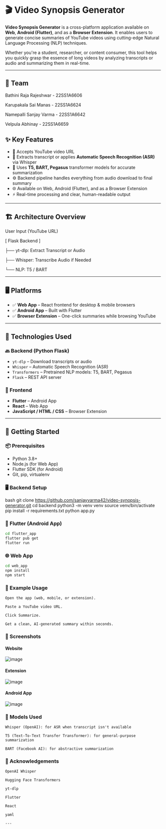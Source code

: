 # 🎬 Video Synopsis Generator

**Video Synopsis Generator** is a cross-platform application available on **Web**, **Android (Flutter)**, and as a **Browser Extension**. It enables users to generate concise summaries of YouTube videos using cutting-edge Natural Language Processing (NLP) techniques.

Whether you're a student, researcher, or content consumer, this tool helps you quickly grasp the essence of long videos by analyzing transcripts or audio and summarizing them in real-time.

---
## 👤 Team

Bathini Raja Rajeshwar      - 22SS1A6606

Karupakala Sai Manas        - 22SS1A6624

Namepalli Sanjay Varma      - 22SS1A6642

Velpula Abhinay             - 22SS1A6659



## ✨ Key Features

- 🔗 Accepts YouTube video URL
- 🧠 Extracts transcript or applies **Automatic Speech Recognition (ASR)** via Whisper
- 📃 Uses **T5, BART, Pegasus** transformer models for accurate summarization
- ⚙️ Backend pipeline handles everything from audio download to final summary
- 🌐 Available on Web, Android (Flutter), and as a Browser Extension
- ⚡ Real-time processing and clear, human-readable output

---

## 🏗️ Architecture Overview

User Input (YouTube URL)




[ Flask Backend ]


├── yt-dlp: Extract Transcript or Audio

├── Whisper: Transcribe Audio if Needed

└── NLP: T5 / BART 



---

## 🖥️ Platforms

- ✅ **Web App** – React frontend for desktop & mobile browsers
- ✅ **Android App** – Built with Flutter
- ✅ **Browser Extension** – One-click summaries while browsing YouTube

---

## 🔧 Technologies Used

### 🔙 Backend (Python Flask)
- `yt-dlp` – Download transcripts or audio
- `Whisper` – Automatic Speech Recognition (ASR)
- `Transformers` – Pretrained NLP models: T5, BART, Pegasus
- `Flask` – REST API server

### 📱 Frontend
- **Flutter** – Android App
- **React** – Web App
- **JavaScript / HTML / CSS** – Browser Extension

---

## 🚀 Getting Started

### 📦 Prerequisites

- Python 3.8+
- Node.js (for Web App)
- Flutter SDK (for Android)
- Git, pip, virtualenv

### 🖥️ Backend Setup

bash
git clone https://github.com/sanjayvarma42/video-synopsis-generator.git
cd backend
python3 -m venv venv
source venv/bin/activate
pip install -r requirements.txt
python app.py

### 📱 Flutter (Android App)
```bash
cd flutter_app
flutter pub get
flutter run
```

### 🌐 Web App
```bash
cd web_app
npm install
npm start
```

### 🧪 Example Usage
```
Open the app (web, mobile, or extension).

Paste a YouTube video URL.

Click Summarize.

Get a clean, AI-generated summary within seconds.
```


### 📸 Screenshots

#### Website
![image](https://github.com/user-attachments/assets/814c6106-6de1-4a85-84a0-2428e73a2875)


#### Extension


![image](https://github.com/user-attachments/assets/53a25553-7e38-466e-8b28-07e072862cea)



#### Android App


![image](https://github.com/user-attachments/assets/e2f79c77-ab8a-40e5-8397-7faa36f576d8)

### 🧠 Models Used
```
Whisper (OpenAI): for ASR when transcript isn't available

T5 (Text-To-Text Transfer Transformer): for general-purpose summarization

BART (Facebook AI): for abstractive summarization

```

### 🙏 Acknowledgements
```
OpenAI Whisper

Hugging Face Transformers

yt-dlp

Flutter

React

yaml

---
```
